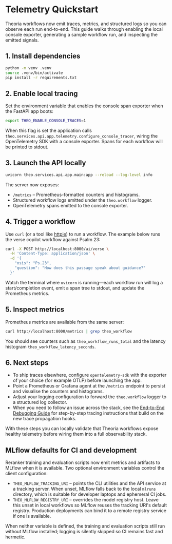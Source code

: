 # Telemetry Quickstart

Theoria workflows now emit traces, metrics, and structured logs so you can
observe each run end-to-end. This guide walks through enabling the local
console exporter, generating a sample workflow run, and inspecting the emitted
signals.

## 1. Install dependencies

```bash
python -m venv .venv
source .venv/bin/activate
pip install -r requirements.txt
```

## 2. Enable local tracing

Set the environment variable that enables the console span exporter when the
FastAPI app boots:

```bash
export THEO_ENABLE_CONSOLE_TRACES=1
```

When this flag is set the application calls
`theo.services.api.app.telemetry.configure_console_tracer`, wiring the
OpenTelemetry SDK with a console exporter. Spans for each workflow will be
printed to stdout.

## 3. Launch the API locally

```bash
uvicorn theo.services.api.app.main:app --reload --log-level info
```

The server now exposes:

- `/metrics` – Prometheus-formatted counters and histograms.
- Structured workflow logs emitted under the `theo.workflow` logger.
- OpenTelemetry spans emitted to the console exporter.

## 4. Trigger a workflow

Use `curl` (or a tool like [httpie](https://httpie.io/)) to run a workflow. The
example below runs the verse copilot workflow against Psalm 23:

```bash
curl -X POST http://localhost:8000/ai/verse \
  -H 'Content-Type: application/json' \
  -d '{
    "osis": "Ps.23",
    "question": "How does this passage speak about guidance?"
  }'
```

Watch the terminal where `uvicorn` is running—each workflow run will log a
start/completion event, emit a span tree to stdout, and update the Prometheus
metrics.

## 5. Inspect metrics

Prometheus metrics are available from the same server:

```bash
curl http://localhost:8000/metrics | grep theo_workflow
```

You should see counters such as `theo_workflow_runs_total` and the latency
histogram `theo_workflow_latency_seconds`.

## 6. Next steps

- To ship traces elsewhere, configure `opentelemetry-sdk` with the exporter of
  your choice (for example OTLP) before launching the app.
- Point a Prometheus or Grafana agent at the `/metrics` endpoint to persist and
  visualise the counters and histograms.
- Adjust your logging configuration to forward the `theo.workflow` logger to a
  structured log collector.
- When you need to follow an issue across the stack, see the
  [End-to-End Debugging Guide](./debugging-guide.md) for step-by-step tracing
  instructions that build on the new trace propagation hooks.

With these steps you can locally validate that Theoria workflows expose
healthy telemetry before wiring them into a full observability stack.

## MLflow defaults for CI and development

Reranker training and evaluation scripts now emit metrics and artifacts to
MLflow when it is available. Two optional environment variables control the
client configuration:

- `THEO_MLFLOW_TRACKING_URI` – points the CLI utilities and the API service at
  a tracking server. When unset, MLflow falls back to the local `mlruns`
  directory, which is suitable for developer laptops and ephemeral CI jobs.
- `THEO_MLFLOW_REGISTRY_URI` – overrides the model registry host. Leave this
  unset in local workflows so MLflow reuses the tracking URI's default
  registry. Production deployments can bind it to a remote registry service if
  one is available.

When neither variable is defined, the training and evaluation scripts still run
without MLflow installed; logging is silently skipped so CI remains fast and
hermetic.

